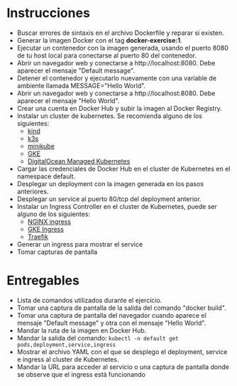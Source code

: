 # Instrucciones
- Buscar errores de sintaxis en el archivo Dockerfile y reparar si existen. 
- Generar la imagen Docker con el tag **docker-exercise:1**.
- Ejecutar un contenedor con la imagen generada, usando el puerto 8080 de tu host local para conectarse al puerto 80 del contenedor.
- Abrir un navegador web y conectarse a http://localhost:8080. Debe aparecer el mensaje "Default message".
- Detener el contenedor y ejecutarlo nuevamente con una variable de ambiente llamada MESSAGE="Hello World".
- Abrir un navegador web y conectarse a http://localhost:8080. Debe aparecer el mensaje "Hello World".
- Crear una cuenta en Docker Hub y subir la imagen al Docker Registry.
- Instalar un cluster de kubernetes. Se recomienda alguno de los siguientes:
  - [kind](https://kind.sigs.k8s.io/)
  - [k3s](https://k3s.io/)
  - [minikube](https://minikube.sigs.k8s.io/docs/start/)
  - [GKE](https://cloud.google.com/kubernetes-engine/docs/quickstart)
  - [DigitalOcean Managed Kubernetes](https://www.digitalocean.com/products/kubernetes)
- Cargar las credenciales de Docker Hub en el cluster de Kubernetes en el namespace default.
- Desplegar un deployment con la imagen generada en los pasos anteriores.
- Desplegar un service al puerto 80/tcp del deployment anterior.
- Instalar un Ingress Controller en el cluster de Kubernetes, puede ser alguno de los siguientes:
  - [NGINX ingress](https://kubernetes.github.io/ingress-nginx/deploy/#quick-start)
  - [GKE Ingress](https://cloud.google.com/kubernetes-engine/docs/concepts/ingress)
  - [Traefik](https://doc.traefik.io/traefik/providers/kubernetes-ingress/)
- Generar un ingress para mostrar el service
- Tomar capturas de pantalla

# Entregables
- Lista de comandos utilizados durante el ejercicio.
- Tomar una captura de pantalla de la salida del comando "docker build".
- Tomar una captura de pantalla del navegador cuando aparece el mensaje "Default message" y otra con el mensaje "Hello World".
- Mandar la ruta de la imagen en Docker Hub.
- Mandar la salida del comando:  ```kubectl -n default get pods,deployment,service,ingress```
- Mostrar el archivo YAML con el que se desplego el deployment, service e ingress al cluster de Kubernetes.
- Mandar la URL para acceder al servicio o una captura de pantalla donde se observe que el ingress está funcionando